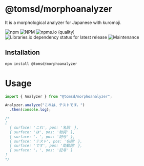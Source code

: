 # @tomsd/morphoanalyzer

It is a morphological analyzer for Japanese with kuromoji.

![npm](https://img.shields.io/npm/v/@tomsd/morphoanalyzer)
![NPM](https://img.shields.io/npm/l/@tomsd/morphoanalyzer)
![npms.io (quality)](https://img.shields.io/npms-io/quality-score/@tomsd/morphoanalyzer)
![Libraries.io dependency status for latest release](https://img.shields.io/librariesio/release/npm/@tomsd/morphoanalyzer)
![Maintenance](https://img.shields.io/maintenance/yes/2022)

## Installation
``` sh
npm install @tomsd/morphoanalyzer
```

# Usage

``` typescript
import { Analyzer } from "@tomsd/morphoanalyzer";

Analyzer.analyze("これは、テストです。")
  .then(console.log);

/*
[
  { surface: 'これ', pos: '名詞' },
  { surface: 'は', pos: '助詞' },
  { surface: '、', pos: '記号' },
  { surface: 'テスト', pos: '名詞' },
  { surface: 'です', pos: '助動詞' },
  { surface: '。', pos: '記号' }
]
*/

```
